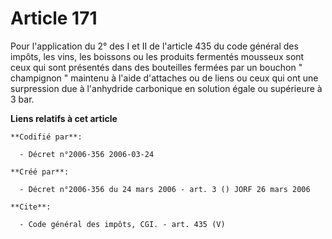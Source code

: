 # Article 171

Pour l'application du 2° des I et II de l'article 435 du code général des impôts, les vins, les boissons ou les produits
fermentés mousseux sont ceux qui sont présentés dans des bouteilles fermées par un bouchon " champignon " maintenu à l'aide
d'attaches ou de liens ou ceux qui ont une surpression due à l'anhydride carbonique en solution égale ou supérieure à 3 bar.

**Liens relatifs à cet article**

	**Codifié par**:

	  - Décret n°2006-356 2006-03-24

	**Créé par**:

	  - Décret n°2006-356 du 24 mars 2006 - art. 3 () JORF 26 mars 2006

	**Cite**:

	  - Code général des impôts, CGI. - art. 435 (V)

